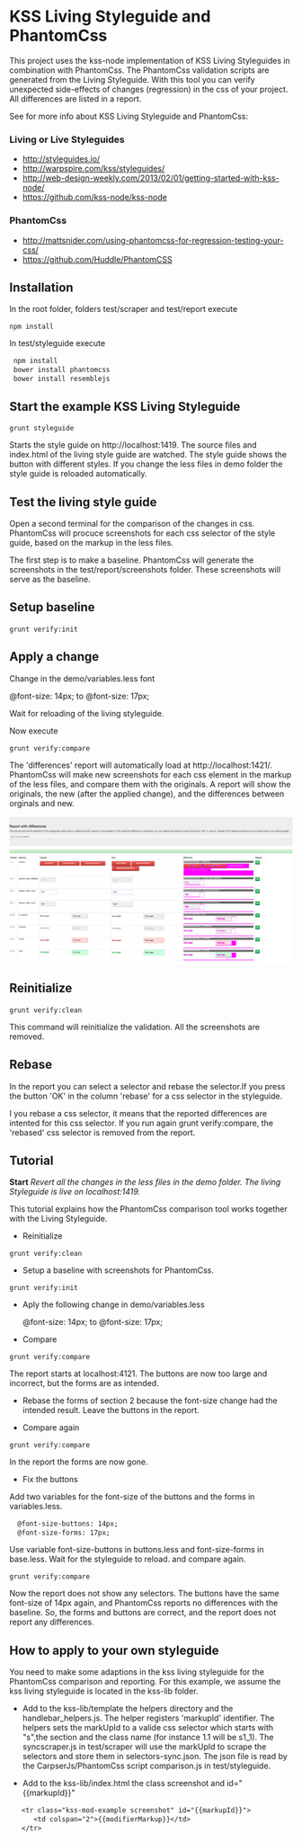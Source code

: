 # KSS Living Styleguide and PhantomCss

This project uses the kss-node implementation of KSS Living Styleguides in combination with PhantomCss.
The PhantomCss validation scripts are generated from the Living Styleguide. With this tool you can verify
unexpected side-effects of changes (regression) in the css of your project. All differences are listed in a report.

See for more info about KSS Living Styleguide and PhantomCss:

### Living or Live Styleguides
* http://styleguides.io/
* http://warpspire.com/kss/styleguides/
* http://web-design-weekly.com/2013/02/01/getting-started-with-kss-node/
* https://github.com/kss-node/kss-node

### PhantomCss
* http://mattsnider.com/using-phantomcss-for-regression-testing-your-css/
* https://github.com/Huddle/PhantomCSS


## Installation

In the root folder, folders test/scraper and test/report execute

```shell
npm install
```

In test/styleguide execute

```shell
 npm install
 bower install phantomcss
 bower install resemblejs
```
## Start the example KSS Living Styleguide

```shell
grunt styleguide
```

Starts the style guide on http://localhost:1419. The source files and index.html of the living style guide are watched.
The style guide shows the button with different styles. If you change the less files in demo folder the style guide is
reloaded automatically.



## Test the living style guide

Open a second terminal for the comparison of the changes in css. PhantomCss will procuce screenshots for each css
selector of the style guide, based on the markup in the less files.

The first step is to make a baseline. PhantomCss will generate the screenshots in the test/report/screenshots folder.
These screenshots will serve as the baseline.

## Setup baseline

```shell
grunt verify:init
```

## Apply a change

Change in the demo/variables.less font

   @font-size: 14px; to @font-size: 17px;

Wait for reloading of the living styleguide.

Now execute

```shell
grunt verify:compare
```

The 'differences' report will automatically load at http://localhost:1421/. PhantomCss will make new
screenshots for each css element in the markup of the less files, and compare them with the originals.
A report will show the originals, the new (after the applied change), and the differences between orginals
and new.

![alt tag](https://raw.githubusercontent.com/mgijsberti/styleguide-kss-phantomcss/master/readme_assets/report.png)

## Reinitialize

```shell
grunt verify:clean
```
This command will reinitialize the validation. All the screenshots are removed.

## Rebase

In the report you can select a selector and rebase the selector.If you press the button 'OK' in the column 'rebase'
for a css selector in the styleguide.

I you rebase a css selector, it means that the reported differences are intented for this css selector.
If you run again grunt verify:compare, the 'rebased' css selector is removed from the report.


## Tutorial

**Start**
*Revert all the changes in the less files in the demo folder. The living Styleguide is live on localhost:1419.*

This tutorial explains how the PhantomCss comparison tool works together with the Living Styleguide.


* Reinitialize

```shell
grunt verify:clean
```
* Setup a baseline with screenshots for PhantomCss.

```shell
grunt verify:init
```
* Aply the following change in demo/variables.less

  @font-size: 14px; to @font-size: 17px;

* Compare

```shell
grunt verify:compare
```

The report starts at localhost:4121. The buttons are now too large and incorrect,
but the forms are as intended.

* Rebase the forms of section 2 because the font-size change had the intended result. Leave
the buttons in the report.

* Compare again

```shell
grunt verify:compare
```
In the report the forms are now gone.

* Fix the buttons

Add two variables for the font-size of the buttons and the forms in variables.less.
```shell
  @font-size-buttons: 14px;
  @font-size-forms: 17px;
```
Use variable font-size-buttons in buttons.less and font-size-forms in base.less.
Wait for the styleguide to reload. and compare again.

```shell
grunt verify:compare
```
Now the report does not show any selectors. The buttons have the same font-size of 14px again, and PhantomCss reports
no differences with the baseline. So, the forms and buttons are correct, and the report does not report any differences.

## How to apply to your own styleguide

You need to make some adaptions in the kss living styleguide for the PhantomCss comparison and reporting.
For this example, we assume the kss living styleguide is located in the kss-lib folder.

* Add to the kss-lib/template the helpers directory and the handlebar_helpers.js. The helper registers 'markupId'
identifier. The helpers sets the markUpId to a valide css selector which starts with "s",the section and the class name
(for instance 1.1 will be s1_1). The syncscraper.js in test/scraper will use the markUpId to scrape the selectors and
 store them in selectors-sync.json. The json file is read by the CarpserJs/PhantomCss script comparison.js
 in test/styleguide.

* Add to the kss-lib/index.html the class screenshot and id="{{markupId}}"

```shell
   <tr class="kss-mod-example screenshot" id="{{markupId}}">
      <td colspan="2">{{modifierMarkup}}</td>
   </tr>
```










